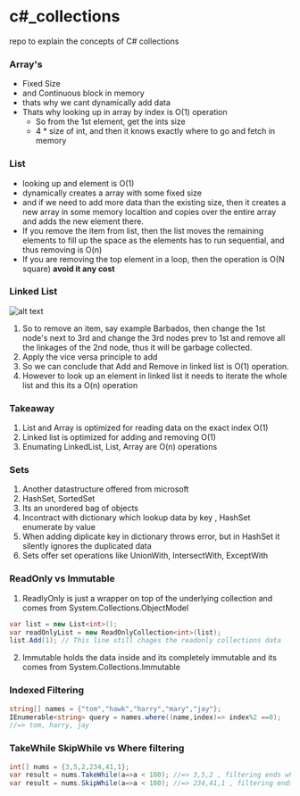 # c#_collections
repo to explain the concepts of C# collections

### Array's

- Fixed Size
- and Continuous block in memory
- thats why we cant dynamically add data
- Thats why looking up in array by index is O(1) operation
  - So from the 1st element, get the ints size
  - 4 * size of int, and then it knows exactly where to go and fetch in memory
  

### List

- looking up and element is O(1)
- dynamically creates a array with some fixed size 
- and if we need to add more data than the existing size, then it creates a new array in some memory localtion and copies over the entire array and adds the new element there.
- If you remove the item from list, then the list moves the remaining elements to fill up the space as the elements has to run sequential, and thus removing is O(n)
-  If you are removing the top element in a loop, then the operation is O(N square) **avoid it any cost**

### Linked List

![alt text](https://github.com/inianantony/c_sharp_collections/blob/master/linkedlist.png)
1. So to remove an item, say example Barbados, then change the 1st node's next to 3rd and change the 3rd nodes prev to 1st and remove all the linkages of the 2nd node, thus it will be garbage collected.
2. Apply the vice versa principle to add
3. So we can conclude that Add and Remove in linked list is O(1) operation.
4. However to look up an element in linked list it needs to iterate the whole list and this its a O(n) operation

### Takeaway
1. List and Array is optimized for reading data on the exact index O(1)
2. Linked list is optimized for adding and removing O(1)
3. Enumating LinkedList, List, Array are O(n) operations

### Sets

1. Another datastructure offered from microsoft
2. HashSet, SortedSet
3. Its an unordered bag of objects
4. Incontract with dictionary which lookup data by key , HashSet enumerate by value
5. When adding diplicate key in dictionary throws error, but in HashSet it silently ignores the duplicated data
6. Sets offer set operations like UnionWith, IntersectWith, ExceptWith


### ReadOnly vs Immutable

1. ReadlyOnly is just a wrapper on top of the underlying collection and comes from System.Collections.ObjectModel 
```C#
var list = new List<int>();
var readOnlyList = new ReadOnlyCollection<int>(list);
list.Add(1); // This line still chages the readonly collections data
```
2. Immutable holds the data inside and its completely immutable and its comes from System.Collections.Immutable

### Indexed Filtering
```C#
string[] names = {"tom","hawk","harry","mary","jay"};
IEnumerable<string> query = names.where((name,index)=> index%2 ==0);
//=> tom, harry, jay
```

### TakeWhile SkipWhile vs Where filtering
```C#
int[] nums = {3,5,2,234,41,1};
var result = nums.TakeWhile(a=>a < 100); //=> 3,5,2 , filtering ends when the condition becomes false, but where filters every element
var result = nums.SkipWhile(a=>a < 100); //=> 234,41,1 , filtering ends when the condition becomes false, but where filters every element
```






